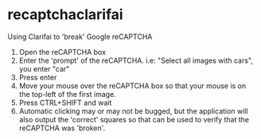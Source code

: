 # recaptchaclarifai
Using Clarifai to 'break' Google reCAPTCHA
1. Open the reCAPTCHA box
2. Enter the 'prompt' of the reCAPTCHA. i.e: "Select all images with cars", you enter "car"
3. Press enter
4. Move your mouse over the reCAPTCHA box so that your mouse is on the top-left of the first image.
5. Press CTRL+SHIFT and wait
6. Automatic clicking may or may not be bugged, but the application will also output the 'correct' squares so that can be used to verify that the reCAPTCHA was 'broken'.
